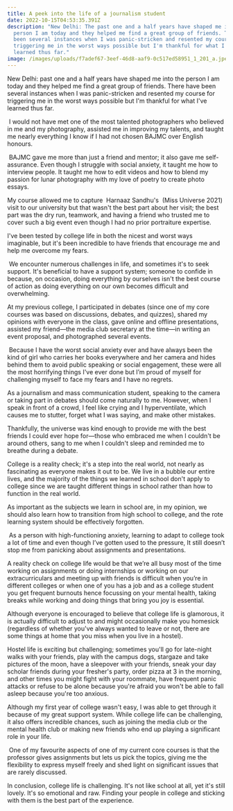 ```yaml
---
title: A peek into the life of a journalism student
date: 2022-10-15T04:53:35.391Z
description: "New Delhi: The past one and a half years have shaped me into the
  person I am today and they helped me find a great group of friends. There have
  been several instances when I was panic-stricken and resented my course for
  triggering me in the worst ways possible but I'm thankful for what I've
  learned thus far."
image: /images/uploads/f7adef67-3eef-46d8-aaf9-0c517ed58951_1_201_a.jpeg
---
```



New Delhi: past one and a half years have shaped me into the person I am today and they helped me find a great group of friends. There have been several instances when I was panic-stricken and resented my course for triggering me in the worst ways possible but I'm thankful for what I've learned thus far.



 I would not have met one of the most talented photographers who believed in me and my photography, assisted me in improving my talents, and taught me nearly everything I know if I had not chosen BAJMC over English honours.



 BAJMC gave me more than just a friend and mentor; it also gave me self-assurance. Even though I struggle with social anxiety, it taught me how to interview people. It taught me how to edit videos and how to blend my passion for lunar photography with my love of poetry to create photo essays. 



My course allowed me to capture  Harnaaz Sandhu's  (Miss Universe 2021) visit to our university but that wasn't the best part about her visit; the best part was the dry run, teamwork, and having a friend who trusted me to cover such a big event even though I had no prior portraiture expertise.



I've been tested by college life in both the nicest and worst ways imaginable, but it's been incredible to have friends that encourage me and help me overcome my fears.



 We encounter numerous challenges in life, and sometimes it's to seek support. It's beneficial to have a support system; someone to confide in because, on occasion, doing everything by ourselves isn't the best course of action as doing everything on our own becomes difficult and overwhelming.



At my previous college, I participated in debates (since one of my core courses was based on discussions, debates, and quizzes), shared my opinions with everyone in the class, gave online and offline presentations, assisted my friend—the media club secretary at the time—in writing an event proposal, and photographed several events.



 Because I have the worst social anxiety ever and have always been the kind of girl who carries her books everywhere and her camera and hides behind them to avoid public speaking or social engagement, these were all the most horrifying things I've ever done but I’m proud of myself for challenging myself to face my fears and I have no regrets.



As a journalism and mass communication student, speaking to the camera or taking part in debates should come naturally to me. However, when I speak in front of a crowd, I feel like crying and I hyperventilate, which causes me to stutter, forget what I was saying, and make other mistakes. 



Thankfully, the universe was kind enough to provide me with the best friends I could ever hope for—those who embraced me when I couldn't be around others, sang to me when I couldn't sleep and reminded me to breathe during a debate.



College is a reality check; it's a step into the real world, not nearly as fascinating as everyone makes it out to be. We live in a bubble our entire lives, and the majority of the things we learned in school don't apply to college since we are taught different things in school rather than how to function in the real world. 



As important as the subjects we learn in school are, in my opinion, we should also learn how to transition from high school to college, and the rote learning system should be effectively forgotten.



 As a person with high-functioning anxiety, learning to adapt to college took a lot of time and even though I’ve gotten used to the pressure, It still doesn’t stop me from panicking about assignments and presentations.



A reality check on college life would be that we’re all busy most of the time working on assignments or doing internships or working on our extracurriculars and meeting up with friends is difficult when you’re in different colleges or when one of you has a job and as a college student you get frequent burnouts hence focussing on your mental health, taking breaks while working and doing things that bring you joy is essential.



Although everyone is encouraged to believe that college life is glamorous, it is actually difficult to adjust to and might occasionally make you homesick (regardless of whether you've always wanted to leave or not, there are some things at home that you miss when you live in a hostel).



Hostel life is exciting but challenging; sometimes you'll go for late-night walks with your friends, play with the campus dogs, stargaze and take pictures of the moon, have a sleepover with your friends, sneak your day scholar friends during your fresher's party, order pizza at 3 in the morning, and other times you might fight with your roommate, have frequent panic attacks or refuse to be alone because you're afraid you won't be able to fall asleep because you're too anxious.



Although my first year of college wasn't easy, I was able to get through it because of my great support system. While college life can be challenging, it also offers incredible chances, such as joining the media club or the mental health club or making new friends who end up playing a significant role in your life.



 One of my favourite aspects of one of my current core courses is that the professor gives assignments but lets us pick the topics, giving me the flexibility to express myself freely and shed light on significant issues that are rarely discussed.



In conclusion, college life is challenging. It's not like school at all, yet it's still lovely. It's so emotional and raw. Finding your people in college and sticking with them is the best part of the experience.